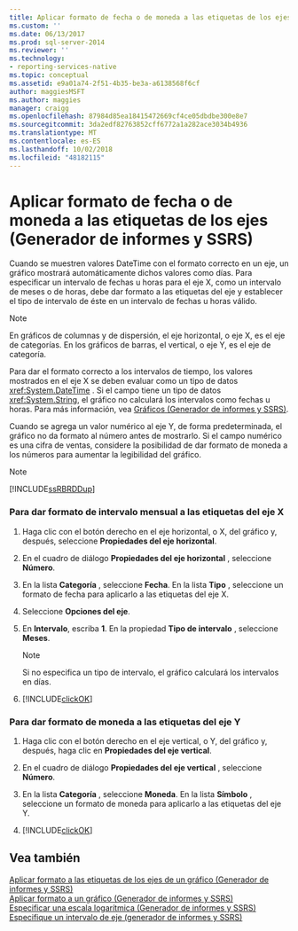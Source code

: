```yaml
---
title: Aplicar formato de fecha o de moneda a las etiquetas de los ejes (Generador de informes y SSRS)| Microsoft Docs
ms.custom: ''
ms.date: 06/13/2017
ms.prod: sql-server-2014
ms.reviewer: ''
ms.technology:
- reporting-services-native
ms.topic: conceptual
ms.assetid: e9a01a74-2f51-4b35-be3a-a6138568f6cf
author: maggiesMSFT
ms.author: maggies
manager: craigg
ms.openlocfilehash: 87984d85ea18415472669cf4ce05dbdbe300e8e7
ms.sourcegitcommit: 3da2edf82763852cff6772a1a282ace3034b4936
ms.translationtype: MT
ms.contentlocale: es-ES
ms.lasthandoff: 10/02/2018
ms.locfileid: "48182115"
---
```

# <a name="format-axis-labels-as-dates-or-currencies-report-builder-and-ssrs"></a>Aplicar formato de fecha o de moneda a las etiquetas de los ejes (Generador de informes y SSRS)
  Cuando se muestren valores DateTime con el formato correcto en un eje, un gráfico mostrará automáticamente dichos valores como días. Para especificar un intervalo de fechas u horas para el eje X, como un intervalo de meses o de horas, debe dar formato a las etiquetas del eje y establecer el tipo de intervalo de éste en un intervalo de fechas u horas válido.  
  
> [!NOTE]  
>  En gráficos de columnas y de dispersión, el eje horizontal, o eje X, es el eje de categorías. En los gráficos de barras, el vertical, o eje Y, es el eje de categoría.  
  
 Para dar el formato correcto a los intervalos de tiempo, los valores mostrados en el eje X se deben evaluar como un tipo de datos <xref:System.DateTime> . Si el campo tiene un tipo de datos <xref:System.String>, el gráfico no calculará los intervalos como fechas u horas. Para más información, vea [Gráficos &#40;Generador de informes y SSRS&#41;](charts-report-builder-and-ssrs.md).  
  
 Cuando se agrega un valor numérico al eje Y, de forma predeterminada, el gráfico no da formato al número antes de mostrarlo. Si el campo numérico es una cifra de ventas, considere la posibilidad de dar formato de moneda a los números para aumentar la legibilidad del gráfico.  
  
> [!NOTE]  
>  [!INCLUDE[ssRBRDDup](../../includes/ssrbrddup-md.md)]  
  
### <a name="to-format-x-axis-labels-as-monthly-intervals"></a>Para dar formato de intervalo mensual a las etiquetas del eje X  
  
1.  Haga clic con el botón derecho en el eje horizontal, o X, del gráfico y, después, seleccione **Propiedades del eje horizontal**.  
  
2.  En el cuadro de diálogo **Propiedades del eje horizontal** , seleccione **Número**.  
  
3.  En la lista **Categoría** , seleccione **Fecha**. En la lista **Tipo** , seleccione un formato de fecha para aplicarlo a las etiquetas del eje X.  
  
4.  Seleccione **Opciones del eje**.  
  
5.  En **Intervalo**, escriba **1**. En la propiedad **Tipo de intervalo** , seleccione **Meses**.  
  
    > [!NOTE]  
    >  Si no especifica un tipo de intervalo, el gráfico calculará los intervalos en días.  
  
6.  [!INCLUDE[clickOK](../../includes/clickok-md.md)]  
  
### <a name="to-format-y-axis-labels-using-a-currency-format"></a>Para dar formato de moneda a las etiquetas del eje Y  
  
1.  Haga clic con el botón derecho en el eje vertical, o Y, del gráfico y, después, haga clic en **Propiedades del eje vertical**.  
  
2.  En el cuadro de diálogo **Propiedades del eje vertical** , seleccione **Número**.  
  
3.  En la lista **Categoría** , seleccione **Moneda**. En la lista **Símbolo** , seleccione un formato de moneda para aplicarlo a las etiquetas del eje Y.  
  
4.  [!INCLUDE[clickOK](../../includes/clickok-md.md)]  
  
## <a name="see-also"></a>Vea también  
 [Aplicar formato a las etiquetas de los ejes de un gráfico &#40;Generador de informes y SSRS&#41;](formatting-axis-labels-on-a-chart-report-builder-and-ssrs.md)   
 [Aplicar formato a un gráfico &#40;Generador de informes y SSRS&#41;](formatting-a-chart-report-builder-and-ssrs.md)   
 [Especificar una escala logarítmica &#40;Generador de informes y SSRS&#41;](specify-a-logarithmic-scale-report-builder-and-ssrs.md)   
 [Especifique un intervalo de eje &#40;generador de informes y SSRS&#41;](specify-an-axis-interval-report-builder-and-ssrs.md)  
  
  
